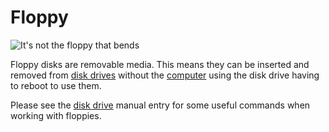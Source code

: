 # Floppy
![It's not the floppy that bends](item:oc2r:floppy)

Floppy disks are removable media. This means they can be inserted and removed from [disk drives](../block/disk_drive.md) without the [computer](../block/disk_drive.md) using the disk drive having to reboot to use them.

Please see the [disk drive](../block/disk_drive.md) manual entry for some useful commands when working with floppies.
